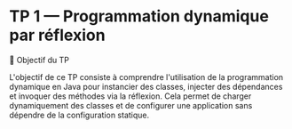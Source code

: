 #  TP 1 — Programmation dynamique par réflexion
🎯 Objectif du TP

L'objectif de ce TP consiste à comprendre l'utilisation de la programmation dynamique en Java pour instancier des classes, injecter des dépendances et invoquer des méthodes via la réflexion. Cela permet de charger dynamiquement des classes et de configurer une application sans dépendre de la configuration statique.
